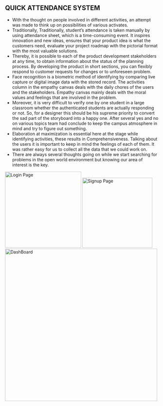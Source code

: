 ## **QUICK ATTENDANCE SYSTEM**

- With the thought on people involved in different activities, an attempt was made to think up on possibilities of various activates.
 - Traditionally, Traditionally, student’s attendance is taken manually by using attendance sheet, which is a time-consuming event. It inspires innovation and new ideas, ensures that your product idea is
   what the customers need, evaluate your project roadmap with the pictorial format with the most valuable solutions.
 - Thereby, it is possible to each of the product development stakeholders at any time, to obtain information about the status of the planning process. By developing the product in short sections, you can flexibly respond to customer requests for changes or to unforeseen problem.
 - Face recognition is a biometric method of identifying by comparing live capture or digital image data with the stored record. The activities column in the empathy canvas deals with the daily chores of the users and the stakeholders. Empathy canvas mainly deals with the moral values and feelings that are involved in the problem.
- Moreover, it is very difficult to verify one by one student in a large classroom whether the authenticated students are actually responding or not. So, for a designer this should be his supreme priority to convert the sad part of the storyboard into a happy one. After several yes and no on various topics team had conclude to keep the campus atmosphere in mind and try to figure out something. 
 - Elaboration at maximization is essential here at the stage while identifying activities, these results in Comprehensiveness. Talking about the users it is important to keep in mind the feelings of each of them. It was rather easy for us to collect all the data that we could work on.
 - There are always several thoughts going on while we start searching for problems in the open world environment but knowing our area of interest is the key.


<html>
<body>
 <div align="left">
  <img src="https://user-images.githubusercontent.com/70795331/174566218-76c5e8c1-a1ab-48b8-91c3-a46dca84c9d7.png" alt="Login Page" width="250px" max-width="50%">
  <img src="https://user-images.githubusercontent.com/70795331/174564584-48f8050a-6b7f-4ae7-974d-139e6f000d5c.png" alt="Signup Page" width="230px" max-width="50%">
  <img src="https://user-images.githubusercontent.com/70795331/174567052-614dcad8-d5b7-4bb0-b7af-f1dadfc8a511.png" alt="DashBoard" width="500px" top-margin="100px" max-width="100%">
 </div>
</body>
</html>
